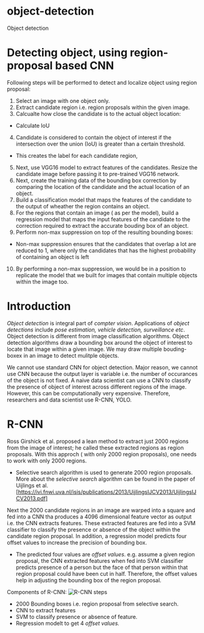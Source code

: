 # object-detection
Object detection
# Detecting object, using region-proposal based CNN

Following steps will be performed to detect and localize object using region proposal:

1. Select an image with one object only.
2. Extract candidate region i.e. region proposals within the given image.
3. Calcualte how close the candidate is to the actual object location:
  * Calculate IoU
4. Candidate is considered to contain the object of interest if the intersection over the union (IoU) is greater than a certain threshold.
  * This creates the label for each candidate region,
5. Next, use VGG16 model to extract features of the candidates. Resize the candidate image before passing it to pre-trained VGG16 network.
6. Next, create the training data of the bounding box correction by comparing the location of the candidate and the actual location of an object.
7. Build a classification model that maps the features of the candidate to the output of wheather the region contains an object.
8. For the regions that contain an image ( as per the model), build a regression model that maps the input features of the candidate to the correction required to extract the accurate bouding box of an object.
9. Perform non-max suppression on top of the resulting bounding boxes:
  * Non-max suppression ensures that the candidates that overlap a lot are reduced to 1, where only the candidates that has the highest probability of containing an object is left
10. By performing a non-max suppression, we would be in a position to replicate the model that we built for images that contain multiple objects within the image too.

# Introduction
_Object detection_ is integral part of _compter vision_. Applications of _object detections_ include _pose estimation, vehicle detection, surveillance etc_. Object detection is different from image classification algorithms. Object detection algorithms draw a bounding box around the object of interest to locate that image within a given image. We may draw multiple bouding-boxex in an image to detect mulitple objects.

We cannot use standard CNN for object detection. 
Major reason, we cannot use CNN because the output layer is variable i.e. the number of occurances of the object is not fixed. 
A naive data scientist can use a CNN to classify the presence of object of interest across different regions of the image. However, this can be computationally very expensive. Therefore, researchers and data scientist use R-CNN, YOLO.
# R-CNN
Ross Girshick et al. proposed a lean method to extract just 2000 regions from the image of interest; he called these extracted regions as region proposals. With this approch ( with only 2000 region proposals), one needs to work with only 2000 regions. 
* Selective search algorithm is used to generate 2000 region proposals. More about the _selective search_ algorithm can be found in the paper of Uijlings et al. [https://ivi.fnwi.uva.nl/isis/publications/2013/UijlingsIJCV2013/UijlingsIJCV2013.pdf]

Next the 2000 candidate regions in an image are warped into a square and fed into a CNN tha produces a 4096 dimensional feature vector as output i.e. the CNN extracts features. These extracted features are fed into a SVM classifier to classify the presence or absence of the object within the candidate region proposal. In addition, a regression model predicts four offset values to increase the precision of bounding box. 

* The predicted four values are _offset values_. e.g. assume a given region proposal, the CNN extracted features when fed into SVM classifier predicts presence of a person but the face of that person within that region proposal could have been cut in half. Therefore, the offset values help in adjusting the bounding box of the region proposal.

Components of R-CNN:
![R-CNN steps]()
* 2000 Bounding boxes i.e. region proposal from selective search.
* CNN to extract features
* SVM to classify presence or absence of feature.
* Regression modelt to get 4 _offset values._
